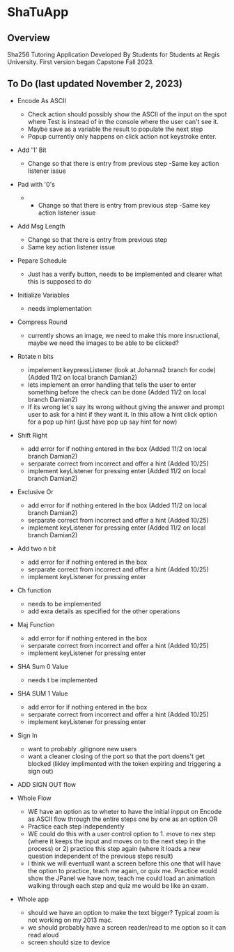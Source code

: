 # ShaTuApp
## Overview
Sha256 Tutoring Application Developed By Students for Students at Regis University. First version began Capstone Fall 2023.

## To Do (last updated November 2, 2023)
- Encode As ASCII
    - Check action should possibly show the ASCII of the input on the spot where Test is instead of in the console where the user can't see it.
    - Maybe save as a variable the result to populate the next step
    - Popup currently only happens on click action not keystroke enter. 
- Add '1' Bit
    - Change so that there is entry from previous step
    -Same key action listener issue
- Pad with '0's 
    - - Change so that there is entry from previous step
    -Same key action listener issue
- Add Msg Length
    - Change so that there is entry from previous step
    - Same key action listener issue
- Pepare Schedule
    - Just has a verify button, needs to be implemented and clearer what this is supposed to do
- Initialize Variables
    - needs implementation
- Compress Round
    - currently shows an image, we need to make this more insructional, maybe we need the images to be able to be clicked?
- Rotate n bits
    - impelement keypressListener (look at Johanna2 branch for code) (Added 11/2 on local branch Damian2)
    - lets implement an error handling that tells the user to enter something before the check can be done (Added 11/2 on local branch Damian2)
    - If its wrong let's say its wrong without giving the answer and prompt user to ask for a hint if they want it. In this allow a hint click option for a pop up hint (just have pop up say hint for now)
- Shift Right
    - add error for if nothing entered in the box (Added 11/2 on local branch Damian2)
    - serparate correct from incorrect and offer a hint (Added 10/25)
    - implement keyListener for pressing enter (Added 11/2 on local branch Damian2)
- Exclusive Or
    - add error for if nothing entered in the box (Added 11/2 on local branch Damian2)
    - serparate correct from incorrect and offer a hint (Added 10/25)
    - implement keyListener for pressing enter (Added 11/2 on local branch Damian2)
- Add two n bit
    - add error for if nothing entered in the box
    - serparate correct from incorrect and offer a hint (Added 10/25)
    - implement keyListener for pressing enter
- Ch function
    - needs to be implemented
    - add exra details as specified for the other operations
- Maj Function
    - add error for if nothing entered in the box
    - serparate correct from incorrect and offer a hint (Added 10/25)
    - implement keyListener for pressing enter
- SHA Sum 0 Value 
    - needs t be implemented
- SHA SUM 1 Value
     - add error for if nothing entered in the box
    - serparate correct from incorrect and offer a hint (Added 10/25)
    - implement keyListener for pressing enter

- Sign In 
    - want to probably .gitignore new users
    - want a cleaner closing of the port so that the port doens't get blocked (likley implimented with the token expiring and triggering a sign out)
- ADD SIGN OUT flow 

- Whole Flow
    - WE have an option as to wheter to have the initial inpput on Encode as ASCII flow through the entire steps one by one as an option OR
    - Practice each step independently
    - WE could do this with a user control option to 1. move to nex step (where it keeps the input and moves on to the next step in the process) or 2) practice this step again (where it loads a new question independent of the previous steps result)
    - I think we will eventuall want a screen before this one that will have the option to practice, teach me again, or quix me. Practice would show the JPanel we have now, teach me could load an animation walking through each step and quiz me would be like an exam. 
- Whole app
    - should we have an option to make the text bigger? Typical zoom is not working on my 2013 mac. 
    - we should probably have a screen reader/read to me option so it can read aloud
    - screen should size to device


